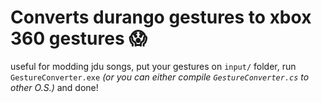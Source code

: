 # Converts durango gestures to xbox 360 gestures 😱

useful for modding jdu songs, put your gestures on `input/` folder, run `GestureConverter.exe` *(or you can either compile `GestureConverter.cs` to other O.S.)* and done!
